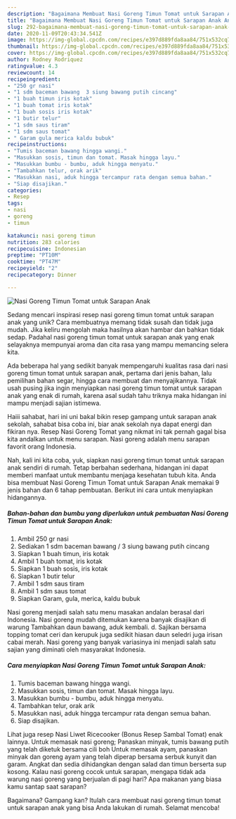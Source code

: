 ```yaml
---
description: "Bagaimana Membuat Nasi Goreng Timun Tomat untuk Sarapan Anak Anti Gagal"
title: "Bagaimana Membuat Nasi Goreng Timun Tomat untuk Sarapan Anak Anti Gagal"
slug: 292-bagaimana-membuat-nasi-goreng-timun-tomat-untuk-sarapan-anak-anti-gagal
date: 2020-11-09T20:43:34.541Z
image: https://img-global.cpcdn.com/recipes/e397d889fda8aa84/751x532cq70/nasi-goreng-timun-tomat-untuk-sarapan-anak-foto-resep-utama.jpg
thumbnail: https://img-global.cpcdn.com/recipes/e397d889fda8aa84/751x532cq70/nasi-goreng-timun-tomat-untuk-sarapan-anak-foto-resep-utama.jpg
cover: https://img-global.cpcdn.com/recipes/e397d889fda8aa84/751x532cq70/nasi-goreng-timun-tomat-untuk-sarapan-anak-foto-resep-utama.jpg
author: Rodney Rodriquez
ratingvalue: 4.3
reviewcount: 14
recipeingredient:
- "250 gr nasi"
- "1 sdm baceman bawang  3 siung bawang putih cincang"
- "1 buah timun iris kotak"
- "1 buah tomat iris kotak"
- "1 buah sosis iris kotak"
- "1 butir telur"
- "1 sdm saus tiram"
- "1 sdm saus tomat"
- " Garam gula merica kaldu bubuk"
recipeinstructions:
- "Tumis baceman bawang hingga wangi."
- "Masukkan sosis, timun dan tomat. Masak hingga layu."
- "Masukkan bumbu - bumbu, aduk hingga menyatu."
- "Tambahkan telur, orak arik"
- "Masukkan nasi, aduk hingga tercampur rata dengan semua bahan."
- "Siap disajikan."
categories:
- Resep
tags:
- nasi
- goreng
- timun

katakunci: nasi goreng timun 
nutrition: 283 calories
recipecuisine: Indonesian
preptime: "PT10M"
cooktime: "PT47M"
recipeyield: "2"
recipecategory: Dinner

---
```



![Nasi Goreng Timun Tomat untuk Sarapan Anak](https://img-global.cpcdn.com/recipes/e397d889fda8aa84/751x532cq70/nasi-goreng-timun-tomat-untuk-sarapan-anak-foto-resep-utama.jpg)

Sedang mencari inspirasi resep nasi goreng timun tomat untuk sarapan anak yang unik? Cara membuatnya memang tidak susah dan tidak juga mudah. Jika keliru mengolah maka hasilnya akan hambar dan bahkan tidak sedap. Padahal nasi goreng timun tomat untuk sarapan anak yang enak selayaknya mempunyai aroma dan cita rasa yang mampu memancing selera kita.

Ada beberapa hal yang sedikit banyak mempengaruhi kualitas rasa dari nasi goreng timun tomat untuk sarapan anak, pertama dari jenis bahan, lalu pemilihan bahan segar, hingga cara membuat dan menyajikannya. Tidak usah pusing jika ingin menyiapkan nasi goreng timun tomat untuk sarapan anak yang enak di rumah, karena asal sudah tahu triknya maka hidangan ini mampu menjadi sajian istimewa.

Haiii sahabat, hari ini uni bakal bikin resep gampang untuk sarapan anak sekolah, sahabat bisa coba ini, biar anak sekolah nya dapat energi dan fikiran nya. Resep Nasi Goreng Tomat yang nikmat ini tak pernah gagal bisa kita andalkan untuk menu sarapan. Nasi goreng adalah menu sarapan favorit orang Indonesia.


Nah, kali ini kita coba, yuk, siapkan nasi goreng timun tomat untuk sarapan anak sendiri di rumah. Tetap berbahan sederhana, hidangan ini dapat memberi manfaat untuk membantu menjaga kesehatan tubuh kita. Anda bisa membuat Nasi Goreng Timun Tomat untuk Sarapan Anak memakai 9 jenis bahan dan 6 tahap pembuatan. Berikut ini cara untuk menyiapkan hidangannya.

<!--inarticleads1-->

##### Bahan-bahan dan bumbu yang diperlukan untuk pembuatan Nasi Goreng Timun Tomat untuk Sarapan Anak:

1. Ambil 250 gr nasi
1. Sediakan 1 sdm baceman bawang / 3 siung bawang putih cincang
1. Siapkan 1 buah timun, iris kotak
1. Ambil 1 buah tomat, iris kotak
1. Siapkan 1 buah sosis, iris kotak
1. Siapkan 1 butir telur
1. Ambil 1 sdm saus tiram
1. Ambil 1 sdm saus tomat
1. Siapkan  Garam, gula, merica, kaldu bubuk


Nasi goreng menjadi salah satu menu masakan andalan berasal dari Indonesia. Nasi goreng mudah ditemukan karena banyak disajikan di warung Tambahkan daun bawang, aduk kembali. d. Sajikan bersama topping tomat ceri dan kerupuk juga sedikit hiasan daun seledri juga irisan cabai merah. Nasi goreng yang banyak variasinya ini menjadi salah satu sajian yang diminati oleh masyarakat Indonesia. 

<!--inarticleads2-->

##### Cara menyiapkan Nasi Goreng Timun Tomat untuk Sarapan Anak:

1. Tumis baceman bawang hingga wangi.
1. Masukkan sosis, timun dan tomat. Masak hingga layu.
1. Masukkan bumbu - bumbu, aduk hingga menyatu.
1. Tambahkan telur, orak arik
1. Masukkan nasi, aduk hingga tercampur rata dengan semua bahan.
1. Siap disajikan.


Lihat juga resep Nasi Liwet Ricecooker (Bonus Resep Sambal Tomat) enak lainnya. Untuk memasak nasi goreng; Panaskan minyak, tumis bawang putih yang telah diketuk bersama cili boh Untuk memasak ayam, panaskan minyak dan goreng ayam yang telah diperap bersama serbuk kunyit dan garam. Angkat dan sedia dihidangkan dengan salad dan timun berserta sup kosong. Kalau nasi goreng cocok untuk sarapan, mengapa tidak ada warung nasi goreng yang berjualan di pagi hari? Apa makanan yang biasa kamu santap saat sarapan? 

Bagaimana? Gampang kan? Itulah cara membuat nasi goreng timun tomat untuk sarapan anak yang bisa Anda lakukan di rumah. Selamat mencoba!
